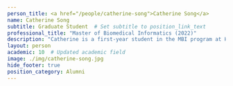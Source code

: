 ```yaml
---
person_title: <a href="/people/catherine-song">Catherine Song</a>
name: Catherine Song
subtitle: Graduate Student  # Set subtitle to position_link_text
professional_title: "Master of Biomedical Informatics (2022)"
description: "Catherine is a first-year student in the MBI program at Harvard Medical School. She has previously studied an undergraduate in Biomedical Sciences and a Master's in Engineering specializing in Software Engineering. She has a keen interest in applying software techniques within a more biological context such as those within genomics and human diseases."
layout: person
academic: 10  # Updated academic field
image: ./img/catherine-song.jpg
hide_footer: true
position_category: Alumni
---
```

